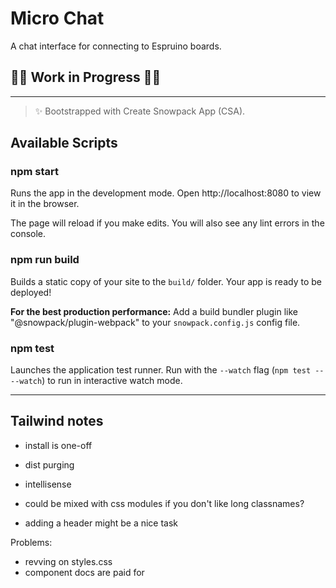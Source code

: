 # Micro Chat

A chat interface for connecting to Espruino boards.

## 👷‍♀️ Work in Progress 👷‍♂️

---

> ✨ Bootstrapped with Create Snowpack App (CSA).

## Available Scripts

### npm start

Runs the app in the development mode.
Open http://localhost:8080 to view it in the browser.

The page will reload if you make edits.
You will also see any lint errors in the console.

### npm run build

Builds a static copy of your site to the `build/` folder.
Your app is ready to be deployed!

**For the best production performance:** Add a build bundler plugin like "@snowpack/plugin-webpack" to your `snowpack.config.js` config file.

### npm test

Launches the application test runner.
Run with the `--watch` flag (`npm test -- --watch`) to run in interactive watch mode.

---

## Tailwind notes

- install is one-off
- dist purging
- intellisense

- could be mixed with css modules if you don't like long classnames?
- adding a header might be a nice task

Problems:

- revving on styles.css
- component docs are paid for
